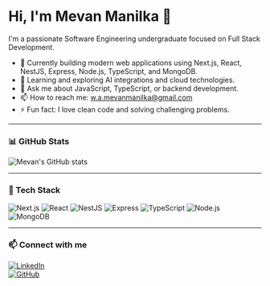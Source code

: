 # Hi, I'm Mevan Manilka 👋

I'm a passionate Software Engineering undergraduate focused on Full Stack Development.

- 🔭 Currently building modern web applications using Next.js, React, NestJS, Express, Node.js, TypeScript, and MongoDB.
- 🌱 Learning and exploring AI integrations and cloud technologies.
- 💬 Ask me about JavaScript, TypeScript, or backend development.
- 📫 How to reach me: w.a.mevanmanilka@gmail.com
- ⚡ Fun fact: I love clean code and solving challenging problems.

---

### 📊 GitHub Stats

![Mevan's GitHub stats](https://github-readme-stats.vercel.app/api?username=mevanmanilka83&show_icons=true&theme=radical)

---

### 🔧 Tech Stack

![Next.js](https://img.shields.io/badge/-Next.js-000000?style=flat&logo=next.js&logoColor=white)
![React](https://img.shields.io/badge/-React-61DAFB?style=flat&logo=react&logoColor=white)
![NestJS](https://img.shields.io/badge/-NestJS-E0234E?style=flat&logo=nestjs&logoColor=white)
![Express](https://img.shields.io/badge/-Express-000000?style=flat&logo=express&logoColor=white)
![TypeScript](https://img.shields.io/badge/-TypeScript-3178C6?style=flat&logo=typescript&logoColor=white)
![Node.js](https://img.shields.io/badge/-Node.js-339933?style=flat&logo=node.js&logoColor=white)
![MongoDB](https://img.shields.io/badge/-MongoDB-47A248?style=flat&logo=mongodb&logoColor=white)

---

### 📫 Connect with me

[![LinkedIn](https://img.shields.io/badge/-LinkedIn-0A66C2?style=flat&logo=linkedin&logoColor=white)](https://linkedin.com/in/mevan-manilka-a809b0254)  
[![GitHub](https://img.shields.io/badge/-GitHub-181717?style=flat&logo=github&logoColor=white)](https://github.com/mevanmanilka83)  

